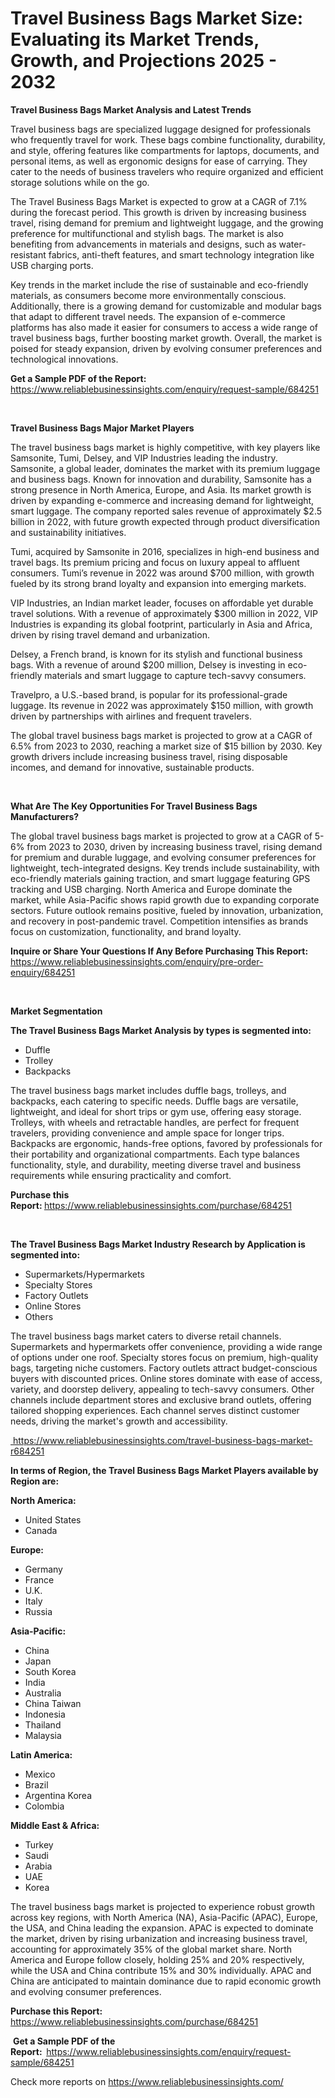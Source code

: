 <p><h1>Travel Business Bags Market Size: Evaluating its Market Trends, Growth, and Projections 2025 - 2032</h1></p><p><strong>Travel Business Bags Market Analysis and Latest Trends</strong></p>
<p><p>Travel business bags are specialized luggage designed for professionals who frequently travel for work. These bags combine functionality, durability, and style, offering features like compartments for laptops, documents, and personal items, as well as ergonomic designs for ease of carrying. They cater to the needs of business travelers who require organized and efficient storage solutions while on the go.</p><p>The Travel Business Bags Market is expected to grow at a CAGR of 7.1% during the forecast period. This growth is driven by increasing business travel, rising demand for premium and lightweight luggage, and the growing preference for multifunctional and stylish bags. The market is also benefiting from advancements in materials and designs, such as water-resistant fabrics, anti-theft features, and smart technology integration like USB charging ports.</p><p>Key trends in the market include the rise of sustainable and eco-friendly materials, as consumers become more environmentally conscious. Additionally, there is a growing demand for customizable and modular bags that adapt to different travel needs. The expansion of e-commerce platforms has also made it easier for consumers to access a wide range of travel business bags, further boosting market growth. Overall, the market is poised for steady expansion, driven by evolving consumer preferences and technological innovations.</p></p>
<p><strong>Get a Sample PDF of the Report:&nbsp;</strong> <a href="https://www.reliablebusinessinsights.com/enquiry/request-sample/684251?utm_campaign=113&utm_medium=2&utm_source=Github&utm_content=ia&utm_term=20012025&utm_id=travel-business-bags">https://www.reliablebusinessinsights.com/enquiry/request-sample/684251</a></p>
<p>&nbsp;</p>
<p><strong>Travel Business Bags Major Market Players</strong></p>
<p><p>The travel business bags market is highly competitive, with key players like Samsonite, Tumi, Delsey, and VIP Industries leading the industry. Samsonite, a global leader, dominates the market with its premium luggage and business bags. Known for innovation and durability, Samsonite has a strong presence in North America, Europe, and Asia. Its market growth is driven by expanding e-commerce and increasing demand for lightweight, smart luggage. The company reported sales revenue of approximately $2.5 billion in 2022, with future growth expected through product diversification and sustainability initiatives.</p><p>Tumi, acquired by Samsonite in 2016, specializes in high-end business and travel bags. Its premium pricing and focus on luxury appeal to affluent consumers. Tumi’s revenue in 2022 was around $700 million, with growth fueled by its strong brand loyalty and expansion into emerging markets.</p><p>VIP Industries, an Indian market leader, focuses on affordable yet durable travel solutions. With a revenue of approximately $300 million in 2022, VIP Industries is expanding its global footprint, particularly in Asia and Africa, driven by rising travel demand and urbanization.</p><p>Delsey, a French brand, is known for its stylish and functional business bags. With a revenue of around $200 million, Delsey is investing in eco-friendly materials and smart luggage to capture tech-savvy consumers.</p><p>Travelpro, a U.S.-based brand, is popular for its professional-grade luggage. Its revenue in 2022 was approximately $150 million, with growth driven by partnerships with airlines and frequent travelers.</p><p>The global travel business bags market is projected to grow at a CAGR of 6.5% from 2023 to 2030, reaching a market size of $15 billion by 2030. Key growth drivers include increasing business travel, rising disposable incomes, and demand for innovative, sustainable products.</p></p>
<p>&nbsp;</p>
<p><strong>What Are The Key Opportunities For Travel Business Bags Manufacturers?</strong></p>
<p><p>The global travel business bags market is projected to grow at a CAGR of 5-6% from 2023 to 2030, driven by increasing business travel, rising demand for premium and durable luggage, and evolving consumer preferences for lightweight, tech-integrated designs. Key trends include sustainability, with eco-friendly materials gaining traction, and smart luggage featuring GPS tracking and USB charging. North America and Europe dominate the market, while Asia-Pacific shows rapid growth due to expanding corporate sectors. Future outlook remains positive, fueled by innovation, urbanization, and recovery in post-pandemic travel. Competition intensifies as brands focus on customization, functionality, and brand loyalty.</p></p>
<p><strong>Inquire or Share Your Questions If Any Before Purchasing This Report:</strong> <a href="https://www.reliablebusinessinsights.com/enquiry/pre-order-enquiry/684251?utm_campaign=113&utm_medium=2&utm_source=Github&utm_content=ia&utm_term=20012025&utm_id=travel-business-bags">https://www.reliablebusinessinsights.com/enquiry/pre-order-enquiry/684251</a></p>
<p>&nbsp;</p>
<p><strong>Market Segmentation</strong></p>
<p><strong>The Travel Business Bags Market Analysis by types is segmented into:</strong></p>
<p><ul><li>Duffle</li><li>Trolley</li><li>Backpacks</li></ul></p>
<p><p>The travel business bags market includes duffle bags, trolleys, and backpacks, each catering to specific needs. Duffle bags are versatile, lightweight, and ideal for short trips or gym use, offering easy storage. Trolleys, with wheels and retractable handles, are perfect for frequent travelers, providing convenience and ample space for longer trips. Backpacks are ergonomic, hands-free options, favored by professionals for their portability and organizational compartments. Each type balances functionality, style, and durability, meeting diverse travel and business requirements while ensuring practicality and comfort.</p></p>
<p><strong>Purchase this Report:&nbsp;</strong><a href="https://www.reliablebusinessinsights.com/purchase/684251?utm_campaign=113&utm_medium=2&utm_source=Github&utm_content=ia&utm_term=20012025&utm_id=travel-business-bags">https://www.reliablebusinessinsights.com/purchase/684251</a></p>
<p>&nbsp;</p>
<p><strong>The Travel Business Bags Market Industry Research by Application is segmented into:</strong></p>
<p><ul><li>Supermarkets/Hypermarkets</li><li>Specialty Stores</li><li>Factory Outlets</li><li>Online Stores</li><li>Others</li></ul></p>
<p><p>The travel business bags market caters to diverse retail channels. Supermarkets and hypermarkets offer convenience, providing a wide range of options under one roof. Specialty stores focus on premium, high-quality bags, targeting niche customers. Factory outlets attract budget-conscious buyers with discounted prices. Online stores dominate with ease of access, variety, and doorstep delivery, appealing to tech-savvy consumers. Other channels include department stores and exclusive brand outlets, offering tailored shopping experiences. Each channel serves distinct customer needs, driving the market's growth and accessibility.</p></p>
<p><a href="https://www.reliablebusinessinsights.com/travel-business-bags-market-r684251?utm_campaign=113&utm_medium=2&utm_source=Github&utm_content=ia&utm_term=20012025&utm_id=travel-business-bags">&nbsp;https://www.reliablebusinessinsights.com/travel-business-bags-market-r684251</a></p>
<p><strong>In terms of Region, the Travel Business Bags Market Players available by Region are:</strong></p>
<p>
    <p> <strong> North America: </strong>
        <ul>
            <li>United States</li>
            <li>Canada</li>
        </ul>
        </p> 
    <p> <strong> Europe: </strong>
        <ul>
            <li>Germany</li>
            <li>France</li>
            <li>U.K.</li>
            <li>Italy</li>
            <li>Russia</li>
        </ul>
        </p> 
    <p> <strong> Asia-Pacific: </strong>
        <ul>
            <li>China</li>
            <li>Japan</li>
            <li>South Korea</li>
            <li>India</li>
            <li>Australia</li>
            <li>China Taiwan</li>
            <li>Indonesia</li>
            <li>Thailand</li>
            <li>Malaysia</li>
        </ul>
        </p> 
    <p> <strong> Latin America: </strong>
        <ul>
            <li>Mexico</li>
            <li>Brazil</li>
            <li>Argentina Korea</li>
            <li>Colombia</li>
        </ul>
        </p> 
    <p> <strong> Middle East & Africa: </strong>
        <ul>
            <li>Turkey</li>
            <li>Saudi</li>
            <li>Arabia</li>
            <li>UAE</li>
            <li>Korea</li>
        </ul>
    </p>
    </p>
<p><p>The travel business bags market is projected to experience robust growth across key regions, with North America (NA), Asia-Pacific (APAC), Europe, the USA, and China leading the expansion. APAC is expected to dominate the market, driven by rising urbanization and increasing business travel, accounting for approximately 35% of the global market share. North America and Europe follow closely, holding 25% and 20% respectively, while the USA and China contribute 15% and 30% individually. APAC and China are anticipated to maintain dominance due to rapid economic growth and evolving consumer preferences.</p></p>
<p><strong>Purchase this Report: </strong><a href="https://www.reliablebusinessinsights.com/purchase/684251?utm_campaign=113&utm_medium=2&utm_source=Github&utm_content=ia&utm_term=20012025&utm_id=travel-business-bags">https://www.reliablebusinessinsights.com/purchase/684251</a></p>
<p>&nbsp;<strong>Get a Sample PDF of the Report:&nbsp;&nbsp;</strong><a href="https://www.reliablebusinessinsights.com/enquiry/request-sample/684251?utm_campaign=113&utm_medium=2&utm_source=Github&utm_content=ia&utm_term=20012025&utm_id=travel-business-bags">https://www.reliablebusinessinsights.com/enquiry/request-sample/684251</a></p>
<p><strong></strong></p>
<p>Check more reports on <a href="https://www.reliablebusinessinsights.com/?utm_campaign=113&utm_medium=2&utm_source=Github&utm_content=ia&utm_term=20012025&utm_id=travel-business-bags">https://www.reliablebusinessinsights.com/</a></p>